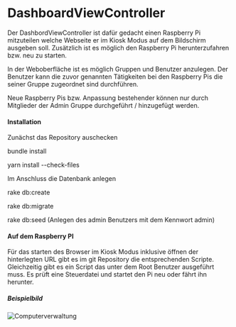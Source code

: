 # DashboardViewController
Der DashbordViewController ist dafür gedacht einen Raspberry Pi mitzuteilen welche Webseite er im Kiosk Modus auf dem Bildschirm ausgeben soll. Zusätzlich ist es möglich den Raspberry Pi herunterzufahren bzw. neu zu starten.

In der Weboberfläche ist es möglich Gruppen und Benutzer anzulegen. Der Benutzer kann die zuvor genannten Tätigkeiten bei den Raspberry Pis die seiner Gruppe zugeordnet sind durchführen.

Neue Raspberry Pis bzw. Anpassung bestehender können nur durch Mitglieder der Admin Gruppe  durchgeführt / hinzugefügt werden.


#### Installation
Zunächst das Repository auschecken

bundle install

yarn install --check-files

Im Anschluss die Datenbank anlegen

rake db:create

rake db:migrate

rake db:seed (Anlegen des admin Benutzers mit dem Kennwort admin)


#### Auf dem Raspberry PI
Für das starten des Browser im Kiosk Modus inklusive öffnen der hinterlegten URL gibt es im git Repository die entsprechenden Scripte. Gleichzeitig gibt es ein Script das unter dem Root Benutzer ausgeführt muss. Es prüft eine Steuerdatei und startet den Pi neu oder fährt ihn herunter.


##### Beispielbild
![Computerverwaltung](http://www.itbasic.de/wp-content/uploads/2022/01/dvc.png)
